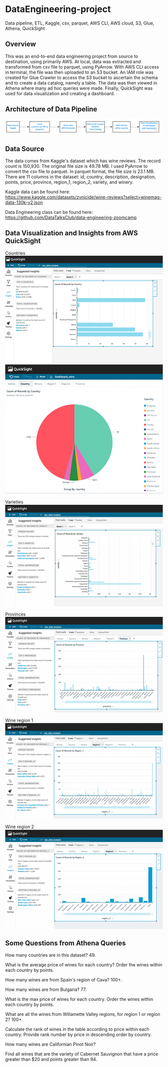 # DataEngineering-project
Data pipeline, ETL, Kaggle, csv, parquet, AWS CLI, AWS cloud, S3, Glue, Athena, QuickSight


## Overview
This was an end-to-end data engineering project from source to destination, using primarily AWS.  At local, data was extracted and transformed from csv file to parquet, using PyArrow. With AWS CLI access in terminal, the file was then uploaded to an S3 bucket. An IAM role was created for Glue Crawler to access the S3 bucket to ascertain the schema and to create a data catalog, namely a table. The data was then viewed in Athena where many ad hoc queries were made.  Finally, QuickSight was used for data visualization and creating a dashboard.


## Architecture of Data Pipeline

![Alt text](/image/data_pipeline_image.jpeg "Data pipeline visualization")

## Data Source
The data comes from Kaggle's dataset which has wine reviews. The record count is 150,930. 
The original file size is 49.78 MB.  I used PyArrow to convert the csv file to parquet. In parquet format, the file size is 23.1 MB.
There are 11 columns in the dataset: id, country, description, designation, points, price, province, region_1, region_2, variety, and winery.

Kaggle data can be found here: https://www.kaggle.com/datasets/zynicide/wine-reviews?select=winemag-data-130k-v2.json

Data Engineering class can be found here:  https://github.com/DataTalksClub/data-engineering-zoomcamp


## Data Visualization and Insights from AWS QuickSight

Countries
![Alt text](/image/quicksight_country_bar.jpeg "Count of Records by Country") ![Alt text](image/quicksight_country_pie.jpeg "Country")

Varieties
![Alt text](/image/quicksight_variety.jpeg "Variety") 

Provinces
![Alt text](/image/quicksight_province.jpeg "Province")

Wine region 1
![Alt text](/image/quicksight_region1.jpeg "Region 1") 

Wine region 2
![Alt text](/image/quicksight_region2.jpeg "Region 2")

## Some Questions from Athena Queries

How many countries are in this dataset? 49.

What is the average price of wines for each country? Order the wines within each country by points.

How many wines are from Spain's region of Cava? 100+.

How many wines are from Bulgaria?  77.

What is the max price of wines for each country. Order the wines within each country by points.

What are all the wines from Willamette Valley regions, for region 1 or region 2? 100+.

Calculate the rank of wines in the table according to price within each country.  Provide rank number
by price in descending order by country.

How many wines are Californian Pinot Noir?

Find all wines that are the variety of Cabernet Sauvignon that have a price greater than $20 and points greater than 94.




